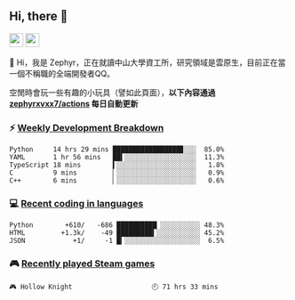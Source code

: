 <!--
**zephyrxvxx7/zephyrxvxx7** is a ✨ _special_ ✨ repository because its `README.md` (this file) appears on your GitHub profile.

Here are some ideas to get you started:

- 🔭 I’m currently working on ...
- 🌱 I’m currently learning ...
- 👯 I’m looking to collaborate on ...
- 🤔 I’m looking for help with ...
- 💬 Ask me about ...
- 📫 How to reach me: ...
- 😄 Pronouns: ...
- ⚡ Fun fact: ...
-->

## Hi, there 👋

<a href="https://www.instagram.com/zephyrxvxx7/"><img src="https://img.shields.io/badge/instagram-3f729b?&style=for-the-badge&logo=instagram&logoColor=white" height=25></a>
<a href="https://zephyrxvxx7.me/"><img src="https://img.shields.io/badge/blog-gray?&style=for-the-badge&logo=hexo&logoColor=white" height=25></a>

👋 Hi，我是 Zephyr，正在就讀中山大學資工所，研究領域是雲原生，目前正在當一個不稱職的全端開發者QQ。

空閒時會玩一些有趣的小玩具（譬如此頁面），**以下內容通過 [zephyrxvxx7/actions](https://github.com/zephyrxvxx7/zephyrxvxx7/actions) 每日自動更新**

### ⚡ [Weekly Development Breakdown](https://gist.github.com/zephyrxvxx7/ee1787313f0772b51494d051b5edde7f)

<!-- code_time start -->

```text
Python     14 hrs 29 mins █████████████████▊░░░  85.0%
YAML       1 hr 56 mins   ██▍░░░░░░░░░░░░░░░░░░  11.3%
TypeScript 18 mins        ▍░░░░░░░░░░░░░░░░░░░░   1.8%
C          9 mins         ▏░░░░░░░░░░░░░░░░░░░░   0.9%
C++        6 mins         ▏░░░░░░░░░░░░░░░░░░░░   0.6%
```

<!-- code_time end -->

### 💻 [Recent coding in languages](https://gist.github.com/zephyrxvxx7/08c5ff0fead26978490fef5d749f43ea)

<!-- code_diff start -->

```text
Python        +610/   -686 ██████████▏░░░░░░░░░░ 48.3%
HTML         +1.3k/    -49 █████████▍░░░░░░░░░░░ 45.2%
JSON            +1/     -1 █▎░░░░░░░░░░░░░░░░░░░  6.5%
```

<!-- code_diff end -->

### 🎮 [Recently played Steam games](https://gist.github.com/zephyrxvxx7/f77b8978877f959b69d84723c43a4a64)

<!-- steam_time start -->

```text
🎮 Hollow Knight                    🕘 71 hrs 33 mins
```

<!-- steam_time end -->

<!-- spotify_track start -->

<!-- spotify_track end -->